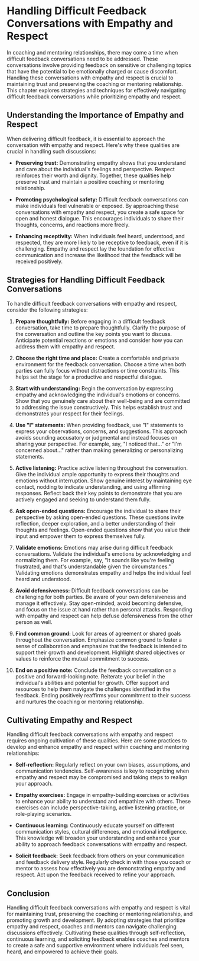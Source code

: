 Handling Difficult Feedback Conversations with Empathy and Respect
=============================================================================

In coaching and mentoring relationships, there may come a time when difficult feedback conversations need to be addressed. These conversations involve providing feedback on sensitive or challenging topics that have the potential to be emotionally charged or cause discomfort. Handling these conversations with empathy and respect is crucial to maintaining trust and preserving the coaching or mentoring relationship. This chapter explores strategies and techniques for effectively navigating difficult feedback conversations while prioritizing empathy and respect.

Understanding the Importance of Empathy and Respect
---------------------------------------------------

When delivering difficult feedback, it is essential to approach the conversation with empathy and respect. Here's why these qualities are crucial in handling such discussions:

* **Preserving trust:** Demonstrating empathy shows that you understand and care about the individual's feelings and perspective. Respect reinforces their worth and dignity. Together, these qualities help preserve trust and maintain a positive coaching or mentoring relationship.

* **Promoting psychological safety:** Difficult feedback conversations can make individuals feel vulnerable or exposed. By approaching these conversations with empathy and respect, you create a safe space for open and honest dialogue. This encourages individuals to share their thoughts, concerns, and reactions more freely.

* **Enhancing receptivity:** When individuals feel heard, understood, and respected, they are more likely to be receptive to feedback, even if it is challenging. Empathy and respect lay the foundation for effective communication and increase the likelihood that the feedback will be received positively.

Strategies for Handling Difficult Feedback Conversations
--------------------------------------------------------

To handle difficult feedback conversations with empathy and respect, consider the following strategies:

1. **Prepare thoughtfully:** Before engaging in a difficult feedback conversation, take time to prepare thoughtfully. Clarify the purpose of the conversation and outline the key points you want to discuss. Anticipate potential reactions or emotions and consider how you can address them with empathy and respect.

2. **Choose the right time and place:** Create a comfortable and private environment for the feedback conversation. Choose a time when both parties can fully focus without distractions or time constraints. This helps set the stage for a productive and respectful dialogue.

3. **Start with understanding:** Begin the conversation by expressing empathy and acknowledging the individual's emotions or concerns. Show that you genuinely care about their well-being and are committed to addressing the issue constructively. This helps establish trust and demonstrates your respect for their feelings.

4. **Use "I" statements:** When providing feedback, use "I" statements to express your observations, concerns, and suggestions. This approach avoids sounding accusatory or judgmental and instead focuses on sharing your perspective. For example, say, "I noticed that..." or "I'm concerned about..." rather than making generalizing or personalizing statements.

5. **Active listening:** Practice active listening throughout the conversation. Give the individual ample opportunity to express their thoughts and emotions without interruption. Show genuine interest by maintaining eye contact, nodding to indicate understanding, and using affirming responses. Reflect back their key points to demonstrate that you are actively engaged and seeking to understand them fully.

6. **Ask open-ended questions:** Encourage the individual to share their perspective by asking open-ended questions. These questions invite reflection, deeper exploration, and a better understanding of their thoughts and feelings. Open-ended questions show that you value their input and empower them to express themselves fully.

7. **Validate emotions:** Emotions may arise during difficult feedback conversations. Validate the individual's emotions by acknowledging and normalizing them. For example, say, "It sounds like you're feeling frustrated, and that's understandable given the circumstances." Validating emotions demonstrates empathy and helps the individual feel heard and understood.

8. **Avoid defensiveness:** Difficult feedback conversations can be challenging for both parties. Be aware of your own defensiveness and manage it effectively. Stay open-minded, avoid becoming defensive, and focus on the issue at hand rather than personal attacks. Responding with empathy and respect can help defuse defensiveness from the other person as well.

9. **Find common ground:** Look for areas of agreement or shared goals throughout the conversation. Emphasize common ground to foster a sense of collaboration and emphasize that the feedback is intended to support their growth and development. Highlight shared objectives or values to reinforce the mutual commitment to success.

10. **End on a positive note:** Conclude the feedback conversation on a positive and forward-looking note. Reiterate your belief in the individual's abilities and potential for growth. Offer support and resources to help them navigate the challenges identified in the feedback. Ending positively reaffirms your commitment to their success and nurtures the coaching or mentoring relationship.

Cultivating Empathy and Respect
-------------------------------

Handling difficult feedback conversations with empathy and respect requires ongoing cultivation of these qualities. Here are some practices to develop and enhance empathy and respect within coaching and mentoring relationships:

* **Self-reflection:** Regularly reflect on your own biases, assumptions, and communication tendencies. Self-awareness is key to recognizing when empathy and respect may be compromised and taking steps to realign your approach.

* **Empathy exercises:** Engage in empathy-building exercises or activities to enhance your ability to understand and empathize with others. These exercises can include perspective-taking, active listening practice, or role-playing scenarios.

* **Continuous learning:** Continuously educate yourself on different communication styles, cultural differences, and emotional intelligence. This knowledge will broaden your understanding and enhance your ability to approach feedback conversations with empathy and respect.

* **Solicit feedback:** Seek feedback from others on your communication and feedback delivery style. Regularly check in with those you coach or mentor to assess how effectively you are demonstrating empathy and respect. Act upon the feedback received to refine your approach.

Conclusion
----------

Handling difficult feedback conversations with empathy and respect is vital for maintaining trust, preserving the coaching or mentoring relationship, and promoting growth and development. By adopting strategies that prioritize empathy and respect, coaches and mentors can navigate challenging discussions effectively. Cultivating these qualities through self-reflection, continuous learning, and soliciting feedback enables coaches and mentors to create a safe and supportive environment where individuals feel seen, heard, and empowered to achieve their goals.
